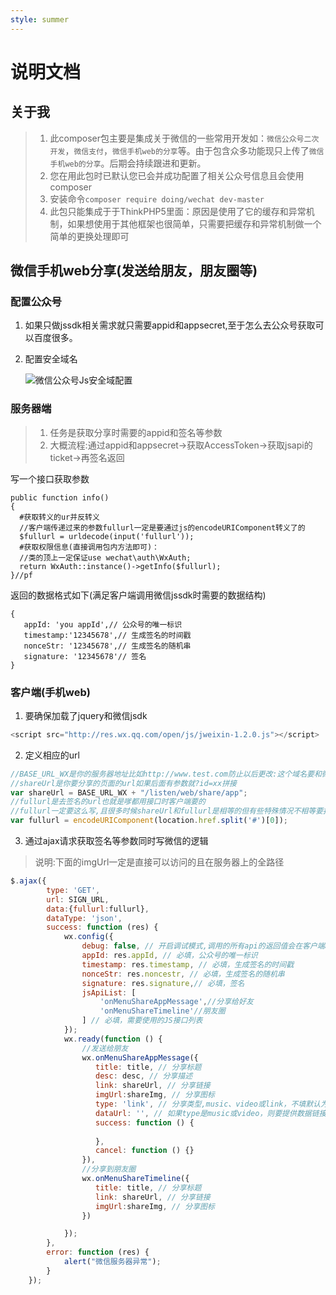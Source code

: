 ```yaml
---
style: summer
---
```

# 说明文档
## 关于我
> 1. 此composer包主要是集成关于微信的一些常用开发如：`微信公众号二次开发`，`微信支付`，`微信手机web的分享`等。由于包含众多功能现只上传了`微信手机web的分享`。后期会持续跟进和更新。
> 2. 您在用此包时已默认您已会并成功配置了相关公众号信息且会使用composer
> 3. 安装命令`composer require doing/wechat dev-master`
> 4. 此包只能集成于于ThinkPHP5里面：原因是使用了它的缓存和异常机制，如果想使用于其他框架也很简单，只需要把缓存和异常机制做一个简单的更换处理即可

## 微信手机web分享(发送给朋友，朋友圈等)
### 配置公众号
1. 如果只做jssdk相关需求就只需要appid和appsecret,至于怎么去公众号获取可以百度很多。
2. 配置安全域名

   ![微信公众号Js安全域配置](https://s1.ax1x.com/2018/03/28/9XGFXR.png)
### 服务器端
> 1. 任务是获取分享时需要的appid和签名等参数
> 2. 大概流程:通过appid和appsecret->获取AccessToken->获取jsapi的ticket->再签名返回

写一个接口获取参数
```
public function info()
{
  #获取转义的ur并反转义
  //客户端传递过来的参数fullurl一定是要通过js的encodeURIComponent转义了的
  $fullurl = urldecode(input('fullurl'));
  #获取权限信息(直接调用包内方法即可)：
  //类的顶上一定保证use wechat\auth\WxAuth;
  return WxAuth::instance()->getInfo($fullurl);
}//pf
```
返回的数据格式如下(满足客户端调用微信jssdk时需要的数据结构)
```
{
   appId: 'you appId',// 公众号的唯一标识
   timestamp:'12345678',// 生成签名的时间戳
   nonceStr: '12345678',// 生成签名的随机串
   signature: '12345678'// 签名
}
```


### 客户端(手机web)
1. 要确保加载了jquery和微信jsdk

```javascript
<script src="http://res.wx.qq.com/open/js/jweixin-1.2.0.js"></script>
```

2. 定义相应的url

```javascript
//BASE_URL_WX是你的服务器地址比如http://www.test.com防止以后更改:这个域名要和微信公众号配置的JS安全域名保持一致
//shareUrl是你要分享的页面的url如果后面有参数就?id=xx拼接
var shareUrl = BASE_URL_WX + "/listen/web/share/app";
//fullurl是去签名的url也就是嗲都用接口时客户端要的
//fullurl一定要这么写,且很多时候shareUrl和fullurl是相等的但有些特殊情况不相等要报错:这个问题调试了一天得出的结论
var fullurl = encodeURIComponent(location.href.split('#')[0]);
```
3. 通过ajax请求获取签名等参数同时写微信的逻辑  
> 说明:下面的imgUrl一定是直接可以访问的且在服务器上的全路径
```javascript
$.ajax({
        type: 'GET',
        url: SIGN_URL,
        data:{fullurl:fullurl},
        dataType: 'json',
        success: function (res) {
            wx.config({
                debug: false, // 开启调试模式,调用的所有api的返回值会在客户端alert出来，若要查看传入的参数，可以在pc端打开，参数信息会通过log打出，仅在pc端时才会打印。
                appId: res.appId, // 必填，公众号的唯一标识
                timestamp: res.timestamp, // 必填，生成签名的时间戳
                nonceStr: res.noncestr, // 必填，生成签名的随机串
                signature: res.signature,// 必填，签名
                jsApiList: [
                    'onMenuShareAppMessage',//分享给好友
                    'onMenuShareTimeline'//朋友圈
                ] // 必填，需要使用的JS接口列表
            });
            wx.ready(function () {
            	//发送给朋友
                wx.onMenuShareAppMessage({
                   title: title, // 分享标题
                   desc: desc, // 分享描述
                   link: shareUrl, // 分享链接
                   imgUrl:shareImg, // 分享图标
                   type: 'link', // 分享类型,music、video或link，不填默认为link
                   dataUrl: '', // 如果type是music或video，则要提供数据链接，默认为空
                   success: function () {
                    
                   },
                   cancel: function () {}
                }),
				//分享到朋友圈
                wx.onMenuShareTimeline({
                   title: title, // 分享标题
                   link: shareUrl, // 分享链接
                   imgUrl:shareImg, // 分享图标
                })

            });
        },
        error: function (res) {
            alert("微信服务器异常");
        }
    });
```



